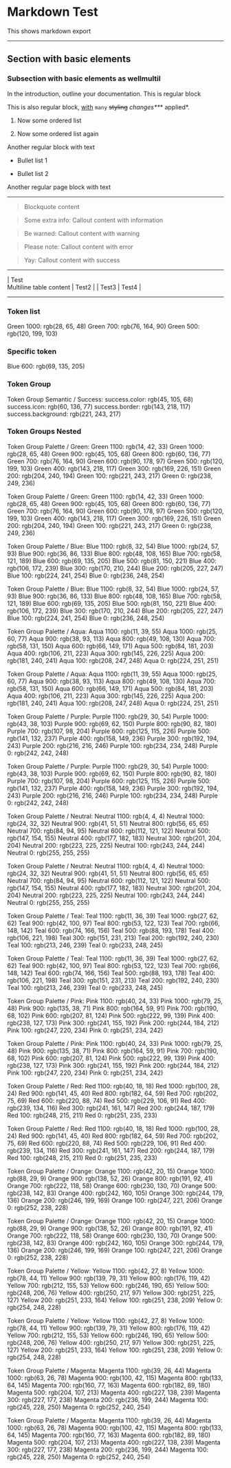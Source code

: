 # Markdown Test

This shows markdown export

---

## Section with basic elements

### Subsection with basic elements as wellmultil

In the introduction, outline your documentation. This is regular block

This is also regular block, [with](https://testing.test/) `many` ~~styling~~ _changes**_* applied*.

1. Now some ordered list

1. Now some ordered list again

Another regular block with text

- Bullet list 1

- Bullet list 2

Another regular page block with text

---

> Blockquote content

> Some extra info:
> Callout content with information

> Be warned:
> Callout content with warning

> Please note:
> Callout content with error

> Yay:
> Callout content with success

---


| Test<br>Multiline table content | Test2 |
| Test3 | Test4 |


---

### Token list


Green 1000: rgb(28, 65, 48)
Green 700: rgb(76, 164, 90)
Green 500: rgb(120, 199, 103)


### Specific token


Blue 600: rgb(69, 135, 205)


### Token Group


Token Group Semantic / Success:
success.color: rgb(45, 105, 68)
success.icon: rgb(60, 136, 77)
success.border: rgb(143, 218, 117)
success.background: rgb(221, 243, 217)


### Token Groups Nested


Token Group Palette / Green:
Green 1100: rgb(14, 42, 33)
Green 1000: rgb(28, 65, 48)
Green 900: rgb(45, 105, 68)
Green 800: rgb(60, 136, 77)
Green 700: rgb(76, 164, 90)
Green 600: rgb(90, 178, 97)
Green 500: rgb(120, 199, 103)
Green 400: rgb(143, 218, 117)
Green 300: rgb(169, 226, 151)
Green 200: rgb(204, 240, 194)
Green 100: rgb(221, 243, 217)
Green 0: rgb(238, 249, 236)


Token Group Palette / Green:
Green 1100: rgb(14, 42, 33)
Green 1000: rgb(28, 65, 48)
Green 900: rgb(45, 105, 68)
Green 800: rgb(60, 136, 77)
Green 700: rgb(76, 164, 90)
Green 600: rgb(90, 178, 97)
Green 500: rgb(120, 199, 103)
Green 400: rgb(143, 218, 117)
Green 300: rgb(169, 226, 151)
Green 200: rgb(204, 240, 194)
Green 100: rgb(221, 243, 217)
Green 0: rgb(238, 249, 236)


Token Group Palette / Blue:
Blue 1100: rgb(8, 32, 54)
Blue 1000: rgb(24, 57, 93)
Blue 900: rgb(36, 86, 133)
Blue 800: rgb(48, 108, 165)
Blue 700: rgb(58, 121, 189)
Blue 600: rgb(69, 135, 205)
Blue 500: rgb(81, 150, 221)
Blue 400: rgb(106, 172, 239)
Blue 300: rgb(170, 210, 244)
Blue 200: rgb(205, 227, 247)
Blue 100: rgb(224, 241, 254)
Blue 0: rgb(236, 248, 254)


Token Group Palette / Blue:
Blue 1100: rgb(8, 32, 54)
Blue 1000: rgb(24, 57, 93)
Blue 900: rgb(36, 86, 133)
Blue 800: rgb(48, 108, 165)
Blue 700: rgb(58, 121, 189)
Blue 600: rgb(69, 135, 205)
Blue 500: rgb(81, 150, 221)
Blue 400: rgb(106, 172, 239)
Blue 300: rgb(170, 210, 244)
Blue 200: rgb(205, 227, 247)
Blue 100: rgb(224, 241, 254)
Blue 0: rgb(236, 248, 254)


Token Group Palette / Aqua:
Aqua 1100: rgb(11, 39, 55)
Aqua 1000: rgb(25, 60, 77)
Aqua 900: rgb(38, 93, 113)
Aqua 800: rgb(49, 108, 130)
Aqua 700: rgb(58, 131, 150)
Aqua 600: rgb(66, 149, 171)
Aqua 500: rgb(84, 181, 203)
Aqua 400: rgb(106, 211, 223)
Aqua 300: rgb(145, 226, 225)
Aqua 200: rgb(181, 240, 241)
Aqua 100: rgb(208, 247, 248)
Aqua 0: rgb(224, 251, 251)


Token Group Palette / Aqua:
Aqua 1100: rgb(11, 39, 55)
Aqua 1000: rgb(25, 60, 77)
Aqua 900: rgb(38, 93, 113)
Aqua 800: rgb(49, 108, 130)
Aqua 700: rgb(58, 131, 150)
Aqua 600: rgb(66, 149, 171)
Aqua 500: rgb(84, 181, 203)
Aqua 400: rgb(106, 211, 223)
Aqua 300: rgb(145, 226, 225)
Aqua 200: rgb(181, 240, 241)
Aqua 100: rgb(208, 247, 248)
Aqua 0: rgb(224, 251, 251)


Token Group Palette / Purple:
Purple 1100: rgb(29, 30, 54)
Purple 1000: rgb(43, 38, 103)
Purple 900: rgb(69, 62, 150)
Purple 800: rgb(90, 82, 180)
Purple 700: rgb(107, 98, 204)
Purple 600: rgb(125, 115, 226)
Purple 500: rgb(141, 132, 237)
Purple 400: rgb(158, 149, 236)
Purple 300: rgb(192, 194, 243)
Purple 200: rgb(216, 216, 246)
Purple 100: rgb(234, 234, 248)
Purple 0: rgb(242, 242, 248)


Token Group Palette / Purple:
Purple 1100: rgb(29, 30, 54)
Purple 1000: rgb(43, 38, 103)
Purple 900: rgb(69, 62, 150)
Purple 800: rgb(90, 82, 180)
Purple 700: rgb(107, 98, 204)
Purple 600: rgb(125, 115, 226)
Purple 500: rgb(141, 132, 237)
Purple 400: rgb(158, 149, 236)
Purple 300: rgb(192, 194, 243)
Purple 200: rgb(216, 216, 246)
Purple 100: rgb(234, 234, 248)
Purple 0: rgb(242, 242, 248)


Token Group Palette / Neutral:
Neutral 1100: rgb(4, 4, 4)
Neutral 1000: rgb(24, 32, 32)
Neutral 900: rgb(41, 51, 51)
Neutral 800: rgb(56, 65, 65)
Neutral 700: rgb(84, 94, 95)
Neutral 600: rgb(112, 121, 122)
Neutral 500: rgb(147, 154, 155)
Neutral 400: rgb(177, 182, 183)
Neutral 300: rgb(201, 204, 204)
Neutral 200: rgb(223, 225, 225)
Neutral 100: rgb(243, 244, 244)
Neutral 0: rgb(255, 255, 255)


Token Group Palette / Neutral:
Neutral 1100: rgb(4, 4, 4)
Neutral 1000: rgb(24, 32, 32)
Neutral 900: rgb(41, 51, 51)
Neutral 800: rgb(56, 65, 65)
Neutral 700: rgb(84, 94, 95)
Neutral 600: rgb(112, 121, 122)
Neutral 500: rgb(147, 154, 155)
Neutral 400: rgb(177, 182, 183)
Neutral 300: rgb(201, 204, 204)
Neutral 200: rgb(223, 225, 225)
Neutral 100: rgb(243, 244, 244)
Neutral 0: rgb(255, 255, 255)


Token Group Palette / Teal:
Teal 1100: rgb(11, 36, 39)
Teal 1000: rgb(27, 62, 62)
Teal 900: rgb(42, 100, 97)
Teal 800: rgb(53, 122, 123)
Teal 700: rgb(66, 148, 142)
Teal 600: rgb(74, 166, 156)
Teal 500: rgb(88, 193, 178)
Teal 400: rgb(106, 221, 198)
Teal 300: rgb(151, 231, 213)
Teal 200: rgb(192, 240, 230)
Teal 100: rgb(213, 246, 239)
Teal 0: rgb(233, 248, 245)


Token Group Palette / Teal:
Teal 1100: rgb(11, 36, 39)
Teal 1000: rgb(27, 62, 62)
Teal 900: rgb(42, 100, 97)
Teal 800: rgb(53, 122, 123)
Teal 700: rgb(66, 148, 142)
Teal 600: rgb(74, 166, 156)
Teal 500: rgb(88, 193, 178)
Teal 400: rgb(106, 221, 198)
Teal 300: rgb(151, 231, 213)
Teal 200: rgb(192, 240, 230)
Teal 100: rgb(213, 246, 239)
Teal 0: rgb(233, 248, 245)


Token Group Palette / Pink:
Pink 1100: rgb(40, 24, 33)
Pink 1000: rgb(79, 25, 48)
Pink 900: rgb(135, 38, 71)
Pink 800: rgb(164, 59, 91)
Pink 700: rgb(190, 68, 102)
Pink 600: rgb(207, 81, 124)
Pink 500: rgb(222, 99, 139)
Pink 400: rgb(238, 127, 173)
Pink 300: rgb(241, 155, 192)
Pink 200: rgb(244, 184, 212)
Pink 100: rgb(247, 220, 234)
Pink 0: rgb(251, 234, 242)


Token Group Palette / Pink:
Pink 1100: rgb(40, 24, 33)
Pink 1000: rgb(79, 25, 48)
Pink 900: rgb(135, 38, 71)
Pink 800: rgb(164, 59, 91)
Pink 700: rgb(190, 68, 102)
Pink 600: rgb(207, 81, 124)
Pink 500: rgb(222, 99, 139)
Pink 400: rgb(238, 127, 173)
Pink 300: rgb(241, 155, 192)
Pink 200: rgb(244, 184, 212)
Pink 100: rgb(247, 220, 234)
Pink 0: rgb(251, 234, 242)


Token Group Palette / Red:
Red 1100: rgb(40, 18, 18)
Red 1000: rgb(100, 28, 24)
Red 900: rgb(141, 45, 40)
Red 800: rgb(182, 64, 59)
Red 700: rgb(202, 75, 69)
Red 600: rgb(220, 88, 74)
Red 500: rgb(229, 106, 91)
Red 400: rgb(239, 134, 116)
Red 300: rgb(241, 161, 147)
Red 200: rgb(244, 187, 179)
Red 100: rgb(248, 215, 211)
Red 0: rgb(251, 235, 233)


Token Group Palette / Red:
Red 1100: rgb(40, 18, 18)
Red 1000: rgb(100, 28, 24)
Red 900: rgb(141, 45, 40)
Red 800: rgb(182, 64, 59)
Red 700: rgb(202, 75, 69)
Red 600: rgb(220, 88, 74)
Red 500: rgb(229, 106, 91)
Red 400: rgb(239, 134, 116)
Red 300: rgb(241, 161, 147)
Red 200: rgb(244, 187, 179)
Red 100: rgb(248, 215, 211)
Red 0: rgb(251, 235, 233)


Token Group Palette / Orange:
Orange 1100: rgb(42, 20, 15)
Orange 1000: rgb(88, 29, 9)
Orange 900: rgb(138, 52, 26)
Orange 800: rgb(191, 92, 41)
Orange 700: rgb(222, 118, 58)
Orange 600: rgb(230, 130, 70)
Orange 500: rgb(238, 142, 83)
Orange 400: rgb(242, 160, 105)
Orange 300: rgb(244, 179, 136)
Orange 200: rgb(246, 199, 169)
Orange 100: rgb(247, 221, 206)
Orange 0: rgb(252, 238, 228)


Token Group Palette / Orange:
Orange 1100: rgb(42, 20, 15)
Orange 1000: rgb(88, 29, 9)
Orange 900: rgb(138, 52, 26)
Orange 800: rgb(191, 92, 41)
Orange 700: rgb(222, 118, 58)
Orange 600: rgb(230, 130, 70)
Orange 500: rgb(238, 142, 83)
Orange 400: rgb(242, 160, 105)
Orange 300: rgb(244, 179, 136)
Orange 200: rgb(246, 199, 169)
Orange 100: rgb(247, 221, 206)
Orange 0: rgb(252, 238, 228)


Token Group Palette / Yellow:
Yellow 1100: rgb(42, 27, 8)
Yellow 1000: rgb(78, 44, 11)
Yellow 900: rgb(139, 79, 31)
Yellow 800: rgb(176, 119, 42)
Yellow 700: rgb(212, 155, 53)
Yellow 600: rgb(246, 190, 65)
Yellow 500: rgb(248, 206, 76)
Yellow 400: rgb(250, 217, 97)
Yellow 300: rgb(251, 225, 127)
Yellow 200: rgb(251, 233, 164)
Yellow 100: rgb(251, 238, 209)
Yellow 0: rgb(254, 248, 228)


Token Group Palette / Yellow:
Yellow 1100: rgb(42, 27, 8)
Yellow 1000: rgb(78, 44, 11)
Yellow 900: rgb(139, 79, 31)
Yellow 800: rgb(176, 119, 42)
Yellow 700: rgb(212, 155, 53)
Yellow 600: rgb(246, 190, 65)
Yellow 500: rgb(248, 206, 76)
Yellow 400: rgb(250, 217, 97)
Yellow 300: rgb(251, 225, 127)
Yellow 200: rgb(251, 233, 164)
Yellow 100: rgb(251, 238, 209)
Yellow 0: rgb(254, 248, 228)


Token Group Palette / Magenta:
Magenta 1100: rgb(39, 26, 44)
Magenta 1000: rgb(63, 26, 78)
Magenta 900: rgb(100, 42, 115)
Magenta 800: rgb(133, 64, 145)
Magenta 700: rgb(160, 77, 163)
Magenta 600: rgb(182, 89, 180)
Magenta 500: rgb(204, 107, 213)
Magenta 400: rgb(227, 138, 239)
Magenta 300: rgb(227, 177, 238)
Magenta 200: rgb(236, 199, 244)
Magenta 100: rgb(245, 228, 250)
Magenta 0: rgb(252, 240, 254)


Token Group Palette / Magenta:
Magenta 1100: rgb(39, 26, 44)
Magenta 1000: rgb(63, 26, 78)
Magenta 900: rgb(100, 42, 115)
Magenta 800: rgb(133, 64, 145)
Magenta 700: rgb(160, 77, 163)
Magenta 600: rgb(182, 89, 180)
Magenta 500: rgb(204, 107, 213)
Magenta 400: rgb(227, 138, 239)
Magenta 300: rgb(227, 177, 238)
Magenta 200: rgb(236, 199, 244)
Magenta 100: rgb(245, 228, 250)
Magenta 0: rgb(252, 240, 254)
